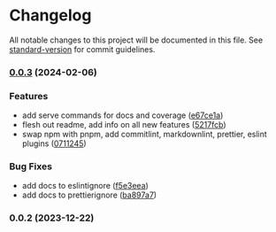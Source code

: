 # Changelog

All notable changes to this project will be documented in this file. See [standard-version](https://github.com/conventional-changelog/standard-version) for commit guidelines.

### [0.0.3](https://github.com/f3rno64/node-ts-lib-template/compare/v0.0.2...v0.0.3) (2024-02-06)


### Features

* add serve commands for docs and coverage ([e67ce1a](https://github.com/f3rno64/node-ts-lib-template/commit/e67ce1a083d90b370bbc94a65c5eee070b1592d6))
* flesh out readme, add info on all new features ([5217fcb](https://github.com/f3rno64/node-ts-lib-template/commit/5217fcbc7e7633136bab8447e9e3e31877fa71ac))
* swap npm with pnpm, add commitlint, markdownlint, prettier, eslint plugins ([0711245](https://github.com/f3rno64/node-ts-lib-template/commit/0711245925406aba77669f8fb78e76366ac598b3))


### Bug Fixes

* add docs to eslintignore ([f5e3eea](https://github.com/f3rno64/node-ts-lib-template/commit/f5e3eea4d7a0c4ccbaf73b2c75892e404da53ca7))
* add docs to prettierignore ([ba897a7](https://github.com/f3rno64/node-ts-lib-template/commit/ba897a7bc6aca4d3c8bc85f3b28e3823e9c8776f))

### 0.0.2 (2023-12-22)

